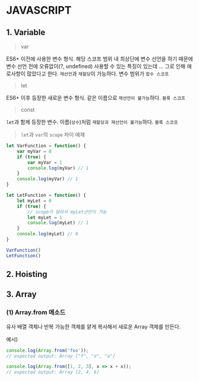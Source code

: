 # JAVASCRIPT

## 1. Variable

> var

ES6+ 이전에 사용한 변수 형식. 해당 스코프 범위 내 최상단에 변수 선언을 하기 때문에 변수 선언 전에 오류없이(?, undefined) 사용할 수 있는 특징이 있는데 ... 그로 인해 애로사항이 많았다고 한다. `재선언`과 `재할당`이 가능하다. 변수 범위가 `함수 스코프`

> let

ES6+ 이후 등장한 새로운 변수 형식. 같은 이름으로 `재선언이 불가능`하다. `블록 스코프`

> const

`let`과 함께 등장한 변수. 이름(`상수`)처럼 `재할당과 재선언이 불가능`하다. `블록 스코프`

> `let`과 `var`의 `scope` 차이 예제

```javascript
let VarFunction = function() {
    var myVar = 0
    if (true) {
        var myVar = 1
        console.log(myVar) // 1
    }
    console.log(myVar) // 1
}

let LetFunction = function() {
    let myLet = 0 
    if (true) {
        // scope가 달라서 myLet선언이 가능
        let myLet = 1
        console.log(myLet) // 1
    }
    console.log(myLet) // 0
}

VarFunction()
LetFunction()
```



## 2. Hoisting

## 3. Array
### (1) Array.from 메소드
유사 배열 객체나 반복 가능한 객체를 얕게 복사해서 새로운 Array 객체를 만든다.

예시)
```javascript
console.log(Array.from('foo'));
// expected output: Array ["f", "o", "o"]

console.log(Array.from([1, 2, 3], x => x + x));
// expected output: Array [2, 4, 6]
```
